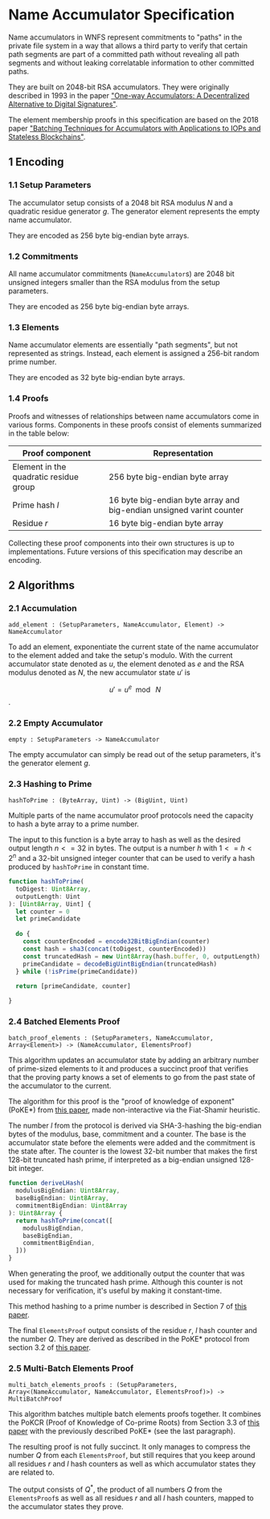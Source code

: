 # Name Accumulator Specification

Name accumulators in WNFS represent commitments to "paths" in the private file system in a way that allows a third party to verify that certain path segments are part of a committed path without revealing all path segments and without leaking correlatable information to other committed paths.

They are built on 2048-bit RSA accumulators. They were originally described in 1993 in the paper ["One-way Accumulators: A Decentralized Alternative to Digital Signatures"][RSA acc og paper].

The element membership proofs in this specification are based on the 2018 paper ["Batching Techniques for Accumulators with Applications to IOPs and Stateless Blockchains"][IOP Batching Boneh].

## 1 Encoding

### 1.1 Setup Parameters

The accumulator setup consists of a 2048 bit RSA modulus $N$ and a quadratic residue generator $g$. The generator element represents the empty name accumulator.

They are encoded as 256 byte big-endian byte arrays.

### 1.2 Commitments

All name accumulator commitments (`NameAccumulator`s) are 2048 bit unsigned integers smaller than the RSA modulus from the setup parameters.

They are encoded as 256 byte big-endian byte arrays.

### 1.3 Elements

Name accumulator elements are essentially "path segments", but not represented as strings. Instead, each element is assigned a 256-bit random prime number.

They are encoded as 32 byte big-endian byte arrays.

### 1.4 Proofs

Proofs and witnesses of relationships between name accumulators come in various forms. Components in these proofs consist of elements summarized in the table below:

| Proof component                        | Representation |
|----------------------------------------|----------------|
| Element in the quadratic residue group | 256 byte big-endian byte array |
| Prime hash $l$                         | 16 byte big-endian byte array and big-endian unsigned varint counter |
| Residue $r$                            | 16 byte big-endian byte array |

Collecting these proof components into their own structures is up to implementations. Future versions of this specification may describe an encoding.

## 2 Algorithms

### 2.1 Accumulation

`add_element : (SetupParameters, NameAccumulator, Element) -> NameAccumulator`

To add an element, exponentiate the current state of the name accumulator to the element added and take the setup's modulo. With the current accumulator state denoted as $u$, the element denoted as $e$ and the RSA modulus denoted as $N$, the new accumulator state $u'$ is

$$u' = u^e \mod\ N$$.

### 2.2 Empty Accumulator

`empty : SetupParameters -> NameAccumulator`

The empty accumulator can simply be read out of the setup parameters, it's the generator element $g$.

### 2.3 Hashing to Prime

`hashToPrime : (ByteArray, Uint) -> (BigUint, Uint)`

Multiple parts of the name accumulator proof protocols need the capacity to hash a byte array to a prime number.

The input to this function is a byte array to hash as well as the desired output length $n <= 32$ in bytes.
The output is a number $h$ with $1 <= h < 2^n$ and a 32-bit unsigned integer counter that can be used to verify a hash produced by `hashToPrime` in constant time.

```ts
function hashToPrime(
  toDigest: Uint8Array,
  outputLength: Uint
): [Uint8Array, Uint] {
  let counter = 0
  let primeCandidate
  
  do {
    const counterEncoded = encode32BitBigEndian(counter)
    const hash = sha3(concat(toDigest, counterEncoded))
    const truncatedHash = new Uint8Array(hash.buffer, 0, outputLength)
    primeCandidate = decodeBigUintBigEndian(truncatedHash)
  } while (!isPrime(primeCandidate))
  
  return [primeCandidate, counter]

}
```

### 2.4 Batched Elements Proof

`batch_proof_elements : (SetupParameters, NameAccumulator, Array<Element>) -> (NameAccumulator, ElementsProof)`

This algorithm updates an accumulator state by adding an arbitrary number of prime-sized elements to it and produces a succinct proof that verifies that the proving party knows a set of elements to go from the past state of the accumulator to the current.

The algorithm for this proof is the "proof of knowledge of exponent" (PoKE*) from [this paper][IOP Batching Boneh], made non-interactive via the Fiat-Shamir heuristic.

The number $l$ from the protocol is derived via SHA-3-hashing the big-endian bytes of the modulus, base, commitment and a counter. The base is the accumulator state before the elements were added and the commitment is the state after.
The counter is the lowest 32-bit number that makes the first 128-bit truncated hash prime, if interpreted as a big-endian unsigned 128-bit integer.

```ts
function deriveLHash(
  modulusBigEndian: Uint8Array,
  baseBigEndian: Uint8Array,
  commitmentBigEndian: Uint8Array
): Uint8Array {
  return hashToPrime(concat([
    modulusBigEndian,
    baseBigEndian,
    commitmentBigEndian,
  ]))
}
```

When generating the proof, we additionally output the counter that was used for making the truncated hash prime. Although this counter is not necessary for verification, it's useful by making it constant-time.

This method hashing to a prime number is described in Section 7 of [this paper][IOP Batching Boneh].

The final `ElementsProof` output consists of the residue $r$, $l$ hash counter and the number $Q$. They are derived as described in the PoKE* protocol from section 3.2 of [this paper][IOP Batching Boneh].

### 2.5 Multi-Batch Elements Proof

`multi_batch_elements_proofs : (SetupParameters, Array<(NameAccumulator, NameAccumulator, ElementsProof)>) -> MultiBatchProof`

This algorithm batches multiple batch elements proofs together. It combines the PoKCR (Proof of Knowledge of Co-prime Roots) from Section 3.3 of [this paper][IOP Batching Boneh] with the previously described PoKE* (see the last paragraph).

The resulting proof is not fully succinct. It only manages to compress the number $Q$ from each `ElementsProof`, but still requires that you keep around all residues $r$ and $l$ hash counters as well as which accumulator states they are related to.

The output consists of $Q^*$, the product of all numbers $Q$ from the `ElementsProof`s as well as all residues $r$ and all $l$ hash counters, mapped to the accumulator states they prove.


[RSA acc og paper]: https://link.springer.com/content/pdf/10.1007/3-540-48285-7_24.pdf
[IOP Batching Boneh]: https://eprint.iacr.org/2018/1188.pdf

